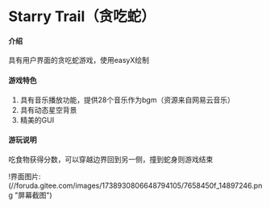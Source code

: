 # Starry Trail（贪吃蛇）

#### 介绍
具有用户界面的贪吃蛇游戏，使用easyX绘制

#### 游戏特色

1.  具有音乐播放功能，提供28个音乐作为bgm（资源来自网易云音乐）
2.  具有动态星空背景
3.  精美的GUI

#### 游玩说明
吃食物获得分数，可以穿越边界回到另一侧，撞到蛇身则游戏结束

!界面图片:(//foruda.gitee.com/images/1738930806648794105/7658450f_14897246.png "屏幕截图")
